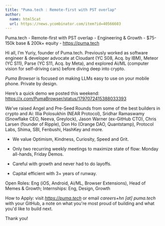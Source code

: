 ```yaml
---
title: "Puma.tech : Remote-first with PST overlap"
author:
  name: html5cat
  url: https://news.ycombinator.com/item?id=40566603
---
```

Puma.tech - Remote-first with PST overlap - Engineering &amp; Growth - $75-150k base &amp; 200k+ equity - <a href="https:&#x2F;&#x2F;puma.tech" rel="nofollow">https:&#x2F;&#x2F;puma.tech</a>

Hi all, I’m Yuriy, founder of Puma.tech. Previously worked  as software engineer &amp; developer advocate at Cloudant (YC S08, Acq. by IBM), Meteor (YC S11), Parse (YC S11, Acq. by Meta), and explored Ai&#x2F;ML (computer vision for self-driving cars) before diving deep into crypto.

*Puma Browser* is focused on making LLMs easy to use on your mobile phone. Private by design.

Here’s a quick demo we posted this weekend: <a href="https:&#x2F;&#x2F;x.com&#x2F;PumaBrowser&#x2F;status&#x2F;1797072415388033393" rel="nofollow">https:&#x2F;&#x2F;x.com&#x2F;PumaBrowser&#x2F;status&#x2F;1797072415388033393</a>

We’ve raised Angel and Pre-Seed Rounds from some of the best builders in crypto and Ai: Illia Polosukhin (NEAR Protocol), Sridhar Ramaswamy (Snowflake CEO, Neeva, Greylock), Jason Warner (ex-GitHub CTO), Chris Larsen (founder of Ripple), Don Ho (Orange DAO, Quantstamp), Protocol Labs, Shima, SBI, Fenbushi, HashKey and more.

- We value Optimism, Kindness, Curiosity, Speed and Grit.

- Only two recurring weekly meetings to maximize state of flow: Monday all-hands, Friday Demos.

- Careful with growth and never had to do layoffs.

- Capital efficient with 3+ years of runway.

Open Roles: Eng (iOS, Android, Ai&#x2F;ML, Browser Extensions), Head of Memes &amp; Growth; Internships: Eng, Design, Growth

How to Apply: visit *<a href="https:&#x2F;&#x2F;puma.tech" rel="nofollow">https:&#x2F;&#x2F;puma.tech</a>* or email *careers+hn [at] puma.tech* with your GitHub, a note on what you&#x27;re most proud of building and what you&#x27;d like to build next.

Thank you!
